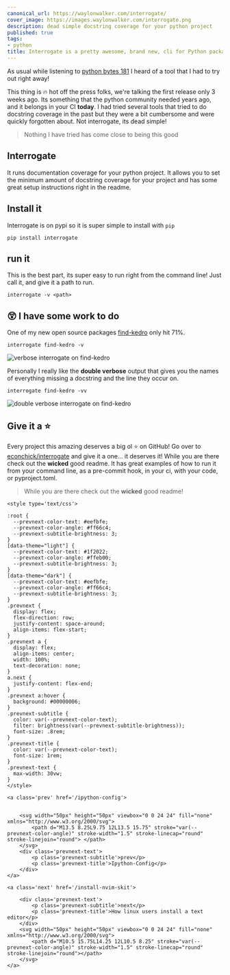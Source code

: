 ```yaml
---
canonical_url: https://waylonwalker.com/interrogate/
cover_image: https://images.waylonwalker.com/interrogate.png
description: dead simple docstring coverage for your python project
published: true
tags:
- python
title: Interrogate is a pretty awesome, brand new, cli for Python packages
---
```


As usual while listening to [python bytes 181](https://pythonbytes.fm/episodes/show/181/it-s-time-to-interrogate-your-python-code) I heard of a tool that I had to try out right away!

This thing is 🔥 hot off the press folks, we're talking the first release only 3 weeks ago. Its something that the python community needed years ago, and it belongs in your CI **today**. I had tried several tools that tried to do docstring coverage in the past but they were a bit cumbersome and were quickly forgotten about. Not interrogate, its dead simple!

> Nothing I have tried has come close to being this good

## Interrogate

It runs documentation coverage for your python project. It allows you to set the minimum amount of docstring coverage for your project and has some great setup instructions right in the readme.

## Install it

Interrogate is on pypi so it is super simple to install with `pip`

```
pip install interrogate
```

## run it

This is the best part, its super easy to run right from the command line! Just call it, and give it a path to run.

```
interrogate -v <path>
```

## 😲 I have some work to do

One of my new open source packages [find-kedro](https://find.kedro.dev/) only hit 71%.

```
interrogate find-kedro -v
```

![verbose interrogate on find-kedro](https://images.waylonwalker.com/interrogate-python-v.png)

Personally I really like the **double verbose** output that gives you the names of everything missing a docstring and the line they occur on.

```
interrogate find-kedro -vv
```

![double verbose interrogate on find-kedro](https://images.waylonwalker.com/interrogate-python-vv.png)

## Give it a ⭐
Every project this amazing deserves a big ol ⭐ on GitHub! Go over to [econchick/interrogate](https://github.com/econchick/interrogate) and give it a one... it deserves it! While you are there check out the **wicked** good readme. It has great examples of how to run it from your command line, as a pre-commit hook, in your ci, with your code, or pyproject.toml.

> While you are there check out the **wicked** good readme!
<div class='prevnext'>

    <style type='text/css'>

    :root {
      --prevnext-color-text: #eefbfe;
      --prevnext-color-angle: #ff66c4;
      --prevnext-subtitle-brightness: 3;
    }
    [data-theme="light"] {
      --prevnext-color-text: #1f2022;
      --prevnext-color-angle: #ffeb00;
      --prevnext-subtitle-brightness: 3;
    }
    [data-theme="dark"] {
      --prevnext-color-text: #eefbfe;
      --prevnext-color-angle: #ff66c4;
      --prevnext-subtitle-brightness: 3;
    }
    .prevnext {
      display: flex;
      flex-direction: row;
      justify-content: space-around;
      align-items: flex-start;
    }
    .prevnext a {
      display: flex;
      align-items: center;
      width: 100%;
      text-decoration: none;
    }
    a.next {
      justify-content: flex-end;
    }
    .prevnext a:hover {
      background: #00000006;
    }
    .prevnext-subtitle {
      color: var(--prevnext-color-text);
      filter: brightness(var(--prevnext-subtitle-brightness));
      font-size: .8rem;
    }
    .prevnext-title {
      color: var(--prevnext-color-text);
      font-size: 1rem;
    }
    .prevnext-text {
      max-width: 30vw;
    }
    </style>
    
    <a class='prev' href='/ipython-config'>
    

        <svg width="50px" height="50px" viewbox="0 0 24 24" fill="none" xmlns="http://www.w3.org/2000/svg">
            <path d="M13.5 8.25L9.75 12L13.5 15.75" stroke="var(--prevnext-color-angle)" stroke-width="1.5" stroke-linecap="round" stroke-linejoin="round"> </path>
        </svg>
        <div class='prevnext-text'>
            <p class='prevnext-subtitle'>prev</p>
            <p class='prevnext-title'>Ipython-Config</p>
        </div>
    </a>
    
    <a class='next' href='/install-nvim-skit'>
    
        <div class='prevnext-text'>
            <p class='prevnext-subtitle'>next</p>
            <p class='prevnext-title'>How linux users install a text editor</p>
        </div>
        <svg width="50px" height="50px" viewbox="0 0 24 24" fill="none" xmlns="http://www.w3.org/2000/svg">
            <path d="M10.5 15.75L14.25 12L10.5 8.25" stroke="var(--prevnext-color-angle)" stroke-width="1.5" stroke-linecap="round" stroke-linejoin="round"></path>
        </svg>
    </a>
  </div>